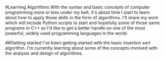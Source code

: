 #Learning Algorithms
With the syntax and basic concepts of computer programming more 
or less under my belt, it's about time I start to learn about
how to apply those skills in the form of algorithms. I'll share my work
which will include Python scripts to start and hopefully some of those same
programs in C++ as I'd like to get a better handle on one of the most 
powerful, widely used programming languages in the world. 

##Getting started
I've been getting started with the basic insertion sort algorithm.
I'm currently learning about some of the concepts involved with the 
analysis and design of algorithms.